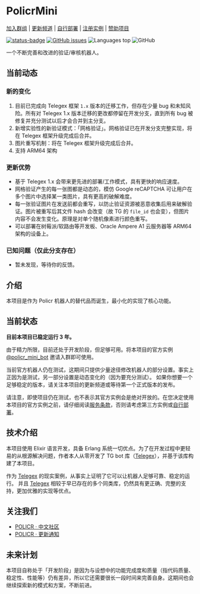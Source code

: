 # PolicrMini

[加入群组](https://t.me/policr_community) | [更新频道](https://t.me/policr_changelog) | [自行部署](https://github.com/Hentioe/policr-mini/wiki/%E8%87%AA%E8%A1%8C%E9%83%A8%E7%BD%B2%EF%BC%88%E6%9E%84%E5%BB%BA%E7%AC%AC%E4%B8%89%E6%96%B9%E5%AE%9E%E4%BE%8B%EF%BC%89) | [注册实例](https://github.com/Hentioe/policr-mini/issues/115) | [赞助项目](https://mini.gramlabs.org/?sponsorship=[谢谢，请获取我])

[![status-badge](https://multiarch-ci.hentioe.dev/api/badges/6/status.svg)](https://multiarch-ci.hentioe.dev/repos/6)
[![GitHub issues](https://img.shields.io/github/issues/Hentioe/policr-mini)](https://github.com/Hentioe/policr-mini/issues)
![Languages top](https://img.shields.io/github/languages/top/Hentioe/policr-mini)
![GitHub](https://img.shields.io/github/license/Hentioe/policr-mini)

一个不断完善和改进的验证/审核机器人。

## 当前动态

### 新的变化

1. 目前已完成向 Telegex 框架 `1.x` 版本的迁移工作，但存在少量 bug 和未知风险。所有对 Telegex 1.x 版本迁移的更改都停留在开发分支，直到所有 bug 被修复并充分测试以后才会合并到主分支。
1. 新增实验性的新验证模式：「网格验证」。网格验证已在开发分支完整实现，将在 Telegex 框架升级完成后合并。
1. 图片重写机制：将在 Telegex 框架升级完成后合并。
1. 支持 ARM64 架构

### 更新优势

- 基于 Telegex 1.x 会带来更先进的部署/工作模式，具有更快的响应速度。
- 网格验证产生的每一张图都是动态的，模仿 Google reCAPTCHA 可让用户在多个图片中选择某一类图片，具有更高的破解难度。
- 每一张验证图片在发送前都会重写，以防止验证资源被恶意收集后用来破解验证。图片被重写后其文件 hash 会改变（故 TG 的 `file_id` 也会变），但图片内容不会发生变化。原理是对单个随机像素进行颜色重写。
- 可以部署在树莓派/软路由等开发板、Oracle Ampere A1 云服务器等 ARM64 架构的设备上。

### 已知问题（仅此分支存在）

- 暂未发现，等待你的反馈。

## 介绍

本项目是作为 Policr 机器人的替代品而诞生，最小化的实现了核心功能。

## 当前状态

**目前本项目已稳定运行 3 年。**

由于精力所限，目前还处于开发阶段，但足够可用。将本项目的官方实例 [@policr_mini_bot](https://t.me/policr_mini_bot) 邀请入群即可使用。

当前官方机器人仍在测试，这期间只提供少量途径修改机器人的部分设置。事实上正因为是测试，另一部分设置是动态变化的（因为要充分测试）。
如果你想要一个足够稳定的版本，请关注本项目的更新频道或等待第一个正式版本的发布。

请注意，即使项目仍在测试，也不表示其官方实例会是绝对开放的。在您决定使用本项目的官方实例之前，请仔细阅读[服务条款](https://mini.gramlabs.org/terms)，否则请考虑第三方实例或[自行部署](https://github.com/Hentioe/policr-mini/wiki/%E8%87%AA%E8%A1%8C%E9%83%A8%E7%BD%B2%EF%BC%88%E6%9E%84%E5%BB%BA%E7%AC%AC%E4%B8%89%E6%96%B9%E5%AE%9E%E4%BE%8B%EF%BC%89)。

## 技术介绍

本项目使用 Elixir 语言开发，具备 Erlang 系统一切优点。为了在开发过程中更轻易的从根源解决问题，作者本人从零开发了 TG bot 库（[Telegex](https://github.com/telegex/telegex)），并基于该库构建了本项目。

作为 [Telegex](https://github.com/telegex/telegex) 的现实案例，从事实上证明了它可以让机器人足够可靠、稳定的运行。 并且 [Telegex](https://github.com/telegex/telegex) 相较于早已存在的多个同类库，仍然具有更正确、完整的支持，更加优雅的实现等优点。

## 关注我们

- [POLICR · 中文社区](https://t.me/policr_community)
- [POLICR · 更新通知](https://t.me/policr_changelog)

## 未来计划

本项目自称处于「开发阶段」是因为与设想中的功能完成度和质量（指代码质量、稳定性、性能等）仍有差异，所以它还需要很长一段时间来完善自身。这期间也会继续探索新的模式和方案，不断前进。
